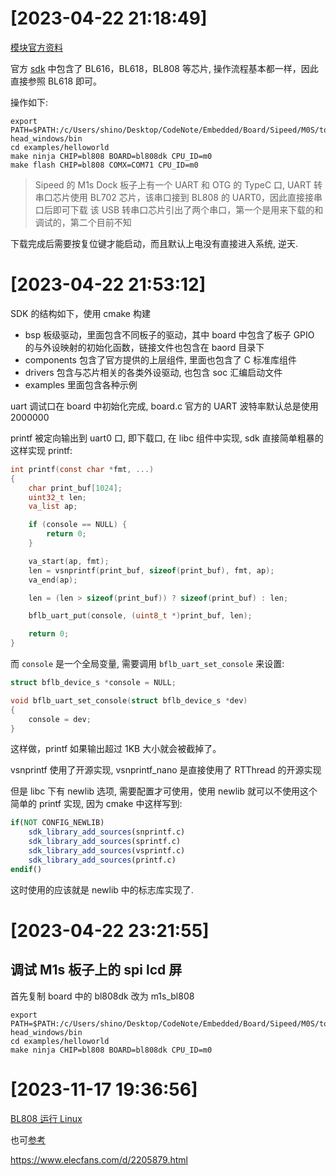 
# [2023-04-22 21:18:49]

[模块官方资料](https://dl.sipeed.com/shareURL/MAIX/M1s)

官方 [sdk](https://github.com/bouffalolab/bl_mcu_sdk) 中包含了 BL616，BL618，BL808 等芯片, 操作流程基本都一样，因此直接参照 BL618 即可。

操作如下:

```
export PATH=$PATH:/c/Users/shino/Desktop/CodeNote/Embedded/Board/Sipeed/M0S/tools/toolchain_gcc_t-head_windows/bin
cd examples/helloworld
make ninja CHIP=bl808 BOARD=bl808dk CPU_ID=m0
make flash CHIP=bl808 COMX=COM71 CPU_ID=m0
```

> Sipeed 的 M1s Dock 板子上有一个 UART 和 OTG 的 TypeC 口, UART 转串口芯片使用 BL702 芯片，该串口接到 BL808 的 UART0，因此直接接串口后即可下载
> 该 USB 转串口芯片引出了两个串口，第一个是用来下载的和调试的，第二个目前不知

下载完成后需要按复位键才能启动，而且默认上电没有直接进入系统, 逆天.


# [2023-04-22 21:53:12]

SDK 的结构如下，使用 cmake 构建

* bsp 板级驱动，里面包含不同板子的驱动，其中 board 中包含了板子 GPIO 的与外设映射的初始化函数，链接文件也包含在 baord 目录下
* components 包含了官方提供的上层组件, 里面也包含了 C 标准库组件
* drivers 包含与芯片相关的各类外设驱动, 也包含 soc 汇编启动文件
* examples 里面包含各种示例


uart 调试口在 board 中初始化完成, board.c 官方的 UART 波特率默认总是使用 2000000

printf 被定向输出到 uart0 口, 即下载口, 在 libc 组件中实现, sdk 直接简单粗暴的这样实现 printf:

```c
int printf(const char *fmt, ...)
{
    char print_buf[1024];
    uint32_t len;
    va_list ap;

    if (console == NULL) {
        return 0;
    }

    va_start(ap, fmt);
    len = vsnprintf(print_buf, sizeof(print_buf), fmt, ap);
    va_end(ap);

    len = (len > sizeof(print_buf)) ? sizeof(print_buf) : len;

    bflb_uart_put(console, (uint8_t *)print_buf, len);

    return 0;
}
```

而 `console` 是一个全局变量, 需要调用 `bflb_uart_set_console` 来设置:

```c
struct bflb_device_s *console = NULL; 

void bflb_uart_set_console(struct bflb_device_s *dev)
{
    console = dev;
}
```

这样做，printf 如果输出超过 1KB 大小就会被截掉了。

vsnprintf 使用了开源实现, vsnprintf_nano 是直接使用了 RTThread 的开源实现

但是 libc 下有 newlib 选项, 需要配置才可使用，使用 newlib 就可以不使用这个简单的 printf 实现, 因为 cmake 中这样写到:

```cmake
if(NOT CONFIG_NEWLIB)
    sdk_library_add_sources(snprintf.c)
    sdk_library_add_sources(sprintf.c)
    sdk_library_add_sources(vsprintf.c)
    sdk_library_add_sources(printf.c)
endif()
```

这时使用的应该就是 newlib 中的标志库实现了.


# [2023-04-22 23:21:55]

## 调试 M1s 板子上的 spi lcd 屏

首先复制 board 中的 bl808dk 改为 m1s_bl808

```shell
export PATH=$PATH:/c/Users/shino/Desktop/CodeNote/Embedded/Board/Sipeed/M0S/tools/toolchain_gcc_t-head_windows/bin
cd examples/helloworld
make ninja CHIP=bl808 BOARD=bl808dk CPU_ID=m0
```


# [2023-11-17 19:36:56]

[BL808 运行 Linux ](https://github.com/bouffalolab/bl808_linux)

也可[参考](https://zhuanlan.zhihu.com/p/599085018?utm_id=0) 

https://www.elecfans.com/d/2205879.html

